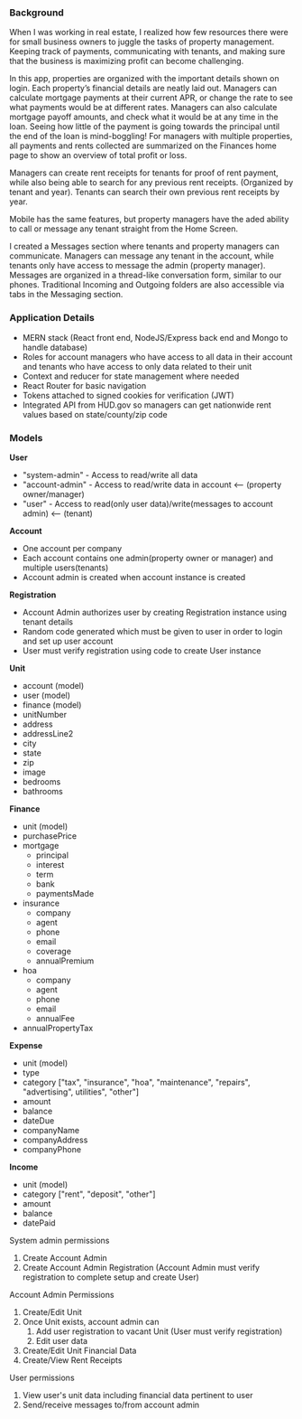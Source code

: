 
### Background

When I was working in real estate, I realized how few resources there were for small business owners to juggle the tasks of property management. Keeping track of payments, communicating with tenants, and making sure that the business is maximizing profit can become challenging.

In this app, properties are organized with the important details shown on login. Each property’s financial details are neatly laid out. Managers can calculate mortgage payments at their current APR, or change the rate to see what payments would be at different rates. Managers can also calculate mortgage payoff amounts, and check what it would be at any time in the loan. Seeing how little of the payment is going towards the principal until the end of the loan is mind-boggling! For managers with multiple properties, all payments and rents collected are summarized on the Finances home page to show an overview of total profit or loss.

Managers can create rent receipts for tenants for proof of rent payment, while also being able to search for any previous rent receipts. (Organized by tenant and year). Tenants can search their own previous rent receipts by year.

Mobile has the same features, but property managers have the aded ability to call or message any tenant straight from the Home Screen.

I created a Messages section where tenants and property managers can communicate. Managers can message any tenant in the account, while tenants only have access to message the admin (property manager). Messages are organized in a thread-like conversation form, similar to our phones. Traditional Incoming and Outgoing folders are also accessible via tabs in the Messaging section.

### Application Details

* MERN stack (React front end, NodeJS/Express back end and Mongo to handle database)
* Roles for account managers who have access to all data in their account and tenants who have access to only data related to their unit
* Context and reducer for state management where needed
* React Router for basic navigation
* Tokens attached to signed cookies for verification (JWT)
* Integrated API from HUD.gov so managers can get nationwide rent values based on state/county/zip code


### Models
**User**
* "system-admin" - Access to read/write all data
* "account-admin" - Access to read/write data in account <-- (property owner/manager)
* "user" - Access to read(only user data)/write(messages to account admin) <-- (tenant)

**Account**
* One account per company
* Each account contains one admin(property owner or manager) and multiple users(tenants)
* Account admin is created when account instance is created

**Registration**
* Account Admin authorizes user by creating Registration instance using tenant details
* Random code generated which must be given to user in order to login and set up user account
* User must verify registration using code to create User instance

**Unit**
* account (model)
* user (model)
* finance (model)
* unitNumber
* address
* addressLine2
* city
* state
* zip
* image
* bedrooms
* bathrooms

**Finance**
* unit (model)
* purchasePrice
* mortgage
  * principal
  * interest
  * term
  * bank
  * paymentsMade
* insurance
  * company
  * agent
  * phone
  * email
  * coverage
  * annualPremium
* hoa
  * company
  * agent
  * phone
  * email
  * annualFee
* annualPropertyTax

**Expense**
* unit (model)
* type
* category ["tax", "insurance", "hoa", "maintenance", "repairs", "advertising", utilities", "other"]
* amount
* balance
* dateDue
* companyName
* companyAddress
* companyPhone

**Income**
* unit (model)
* category ["rent", "deposit", "other"]
* amount
* balance
* datePaid

System admin permissions
1. Create Account Admin
2. Create Account Admin Registration (Account Admin must verify registration to complete setup and create User)

Account Admin Permissions
1. Create/Edit Unit
2. Once Unit exists, account admin can
    1. Add user registration to vacant Unit (User must verify registration)
    2. Edit user data
3. Create/Edit Unit Financial Data
4. Create/View Rent Receipts

User permissions
1. View user's unit data including financial data pertinent to user
2. Send/receive messages to/from account admin
